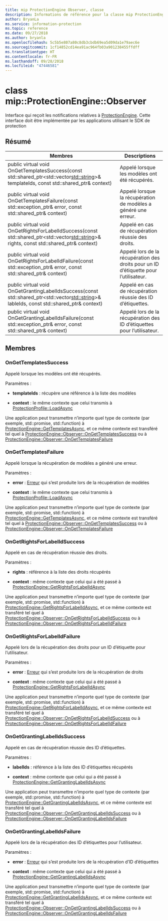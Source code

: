 ```yaml
---
title: mip ProtectionEngine Observer, classe
description: Informations de référence pour la classe mip ProtectionEngine Observer
author: BryanLa
ms.service: information-protection
ms.topic: reference
ms.date: 09/27/2018
ms.author: bryanla
ms.openlocfilehash: 5c5b5e807a80c8db3cbdb69ea5d09da1e79aec6e
ms.sourcegitcommit: 1cf14852cd14ea91ac964fb03a901238455ffdff
ms.translationtype: HT
ms.contentlocale: fr-FR
ms.lasthandoff: 09/28/2018
ms.locfileid: "47446581"
---
```

# <a name="class-mipprotectionengineobserver"></a>class mip::ProtectionEngine::Observer 
Interface qui reçoit les notifications relatives à [ProtectionEngine](class_mip_protectionengine.md).
Cette interface doit être implémentée par les applications utilisant le SDK de protection
  
## <a name="summary"></a>Résumé
 Membres                        | Descriptions                                
--------------------------------|---------------------------------------------
public virtual void OnGetTemplatesSuccess(const std::shared_ptr<std::vector<std::string>>& templateIds, const std::shared_ptr<void>& context)  |  Appelé lorsque les modèles ont été récupérés.
public virtual void OnGetTemplatesFailure(const std::exception_ptr& error, const std::shared_ptr<void>& context)  |  Appelé lorsque la récupération de modèles a généré une erreur.
public virtual void OnGetRightsForLabelIdSuccess(const std::shared_ptr<std::vector<std::string>>& rights, const std::shared_ptr<void>& context)  |  Appelé en cas de récupération réussie des droits.
public virtual void OnGetRightsForLabelIdFailure(const std::exception_ptr& error, const std::shared_ptr<void>& context)  |  Appelé lors de la récupération des droits pour un ID d’étiquette pour l’utilisateur.
public virtual void OnGetGrantingLabelIdsSuccess(const std::shared_ptr<std::vector<std::string>>& lableIds, const std::shared_ptr<void>& context)  |  Appelé en cas de récupération réussie des ID d’étiquettes.
public virtual void OnGetGrantingLabelIdsFailure(const std::exception_ptr& error, const std::shared_ptr<void>& context)  |  Appelé lors de la récupération des ID d’étiquettes pour l’utilisateur.
  
## <a name="members"></a>Membres
  
### <a name="ongettemplatessuccess"></a>OnGetTemplatesSuccess
Appelé lorsque les modèles ont été récupérés.

Paramètres :  
* **templateIds** : récupère une référence à la liste des modèles 


* **context** : le même contexte que celui transmis à [ProtectionProfile::LoadAsync](class_mip_protectionengine.md#gettemplatesasync)


Une application peut transmettre n’importe quel type de contexte (par exemple, std::promise, std::function) à [ProtectionEngine::GetTemplatesAsync](class_mip_protectionengine.md#gettemplatesasync), et ce même contexte est transféré tel quel à [ProtectionEngine::Observer::OnGetTemplatesSuccess](class_mip_protectionengine_observer.md#ongettemplatessuccess) ou à [ProtectionEngine::Observer::OnGetTemplatesFailure](class_mip_protectionengine_observer.md#ongettemplatesfailure)
  
### <a name="ongettemplatesfailure"></a>OnGetTemplatesFailure
Appelé lorsque la récupération de modèles a généré une erreur.

Paramètres :  
* **error** : [Erreur](class_mip_error.md) qui s’est produite lors de la récupération de modèles 


* **context** : le même contexte que celui transmis à [ProtectionProfile::LoadAsync](class_mip_protectionengine.md#gettemplatesasync)


Une application peut transmettre n’importe quel type de contexte (par exemple, std::promise, std::function) à [ProtectionEngine::GetTemplatesAsync](class_mip_protectionengine.md#gettemplatesasync), et ce même contexte est transféré tel quel à [ProtectionEngine::Observer::OnGetTemplatesSuccess](class_mip_protectionengine_observer.md#ongettemplatessuccess) ou à [ProtectionEngine::Observer::OnGetTemplatesFailure](class_mip_protectionengine_observer.md#ongettemplatesfailure)
  
### <a name="ongetrightsforlabelidsuccess"></a>OnGetRightsForLabelIdSuccess
Appelé en cas de récupération réussie des droits.

Paramètres :  
* **rights** : référence à la liste des droits récupérés 


* **context** : même contexte que celui qui a été passé à [ProtectionEngine::GetRightsForLabelIdAsync](class_mip_protectionengine.md#getrightsforlabelidasync)


Une application peut transmettre n’importe quel type de contexte (par exemple, std::promise, std::function) à [ProtectionEngine::GetRightsForLabelIdAsync](class_mip_protectionengine.md#getrightsforlabelidasync), et ce même contexte est transféré tel quel à [ProtectionEngine::Observer::OnGetRightsForLabelIdSuccess](class_mip_protectionengine_observer.md#ongetrightsforlabelidsuccess) ou à [ProtectionEngine::Observer::OnGetRightsForLabelIdFailure](class_mip_protectionengine_observer.md#ongetrightsforlabelidfailure)
  
### <a name="ongetrightsforlabelidfailure"></a>OnGetRightsForLabelIdFailure
Appelé lors de la récupération des droits pour un ID d’étiquette pour l’utilisateur.

Paramètres :  
* **error** : [Erreur](class_mip_error.md) qui s’est produite lors de la récupération de droits 


* **context** : même contexte que celui qui a été passé à [ProtectionEngine::GetRightsForLabelIdAsync](class_mip_protectionengine.md#getrightsforlabelidasync)


Une application peut transmettre n’importe quel type de contexte (par exemple, std::promise, std::function) à [ProtectionEngine::GetRightsForLabelIdAsync](class_mip_protectionengine.md#getrightsforlabelidasync), et ce même contexte est transféré tel quel à [ProtectionEngine::Observer::OnGetRightsForLabelIdSuccess](class_mip_protectionengine_observer.md#ongetrightsforlabelidsuccess) ou à [ProtectionEngine::Observer::OnGetRightsForLabelIdFailure](class_mip_protectionengine_observer.md#ongetrightsforlabelidfailure)
  
### <a name="ongetgrantinglabelidssuccess"></a>OnGetGrantingLabelIdsSuccess
Appelé en cas de récupération réussie des ID d’étiquettes.

Paramètres :  
* **labelIds** : référence à la liste des ID d’étiquettes récupérés 


* **context** : même contexte que celui qui a été passé à [ProtectionEngine::GetGrantingLabelIdsAsync](class_mip_protectionengine.md#getgrantinglabelidsasync)


Une application peut transmettre n’importe quel type de contexte (par exemple, std::promise, std::function) à [ProtectionEngine::GetGrantingLabelIdsAsync](class_mip_protectionengine.md#getgrantinglabelidsasync), et ce même contexte est transféré tel quel à [ProtectionEngine::Observer::OnGetGrantingLabelIdsSuccess](class_mip_protectionengine_observer.md#ongetgrantinglabelidssuccess) ou à [ProtectionEngine::Observer::OnGetGrantingLabelIdsFailure](class_mip_protectionengine_observer.md#ongetgrantinglabelidsfailure)
  
### <a name="ongetgrantinglabelidsfailure"></a>OnGetGrantingLabelIdsFailure
Appelé lors de la récupération des ID d’étiquettes pour l’utilisateur.

Paramètres :  
* **error** : [Erreur](class_mip_error.md) qui s’est produite lors de la récupération d’ID d’étiquettes 


* **context** : même contexte que celui qui a été passé à [ProtectionEngine::GetGrantingLabelIdsAsync](class_mip_protectionengine.md#getgrantinglabelidsasync)


Une application peut transmettre n’importe quel type de contexte (par exemple, std::promise, std::function) à [ProtectionEngine::GetGrantingLabelIdsAsync](class_mip_protectionengine.md#getgrantinglabelidsasync), et ce même contexte est transféré tel quel à [ProtectionEngine::Observer::OnGetGrantingLabelIdsSuccess](class_mip_protectionengine_observer.md#ongetgrantinglabelidssuccess) ou à [ProtectionEngine::Observer::OnGetGrantingLabelIdsFailure](class_mip_protectionengine_observer.md#ongetgrantinglabelidsfailure)